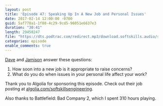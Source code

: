 ```yaml
---
layout: post
title: 'Episode 47: Speaking Up In A New Job and Personal Issues'
date: 2017-02-14 12:00:00 -0700
guid: 5af778a1-1f80-4c29-9cd5-96051e6637e3
duration: "30:41"
length: 29450247
file: "https://dts.podtrac.com/redirect.mp3/download.softskills.audio/sse-047.mp3"
categories: episode
enable_comments: true
---
```


[Dave](https://twitter.com/djsmith42) and [Jamison](https://twitter.com/jergason) answer these questions:

1. How soon into a new job is it appropriate to raise concerns?
2. What do you do when issues in your personal life affect your work?

Thank you to Algolia for sponsoring this episode. Check out their job posting at [algolia.com/softskillsengineering](https://www.algolia.com/softskillsengineering).

Also thanks to Battlefield: Bad Company 2, which I spent 310 hours playing.
